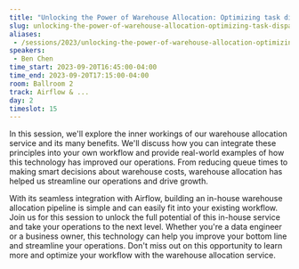 ```yaml
---
title: "Unlocking the Power of Warehouse Allocation: Optimizing task dispatching for cost-efficiency"
slug: unlocking-the-power-of-warehouse-allocation-optimizing-task-dispatching-for-cost-efficiency
aliases:
 - /sessions/2023/unlocking-the-power-of-warehouse-allocation-optimizing-task-dispatching-for-cost-effective-and-effi
speakers:
 - Ben Chen
time_start: 2023-09-20T16:45:00-04:00
time_end: 2023-09-20T17:15:00-04:00
room: Ballroom 2
track: Airflow & ...
day: 2
timeslot: 15
---
```


In this session, we'll explore the inner workings of our warehouse allocation service and its many benefits. We'll discuss how you can integrate these principles into your own workflow and provide real-world examples of how this technology has improved our operations. From reducing queue times to making smart decisions about warehouse costs, warehouse allocation has helped us streamline our operations and drive growth.
  
With its seamless integration with Airflow, building an in-house warehouse allocation pipeline is simple and can easily fit into your existing workflow. Join us for this session to unlock the full potential of this in-house service and take your operations to the next level. Whether you're a data engineer or a business owner, this technology can help you improve your bottom line and streamline your operations. Don't miss out on this opportunity to learn more and optimize your workflow with the warehouse allocation service.